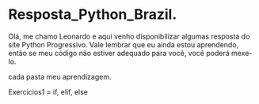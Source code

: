 # Resposta_Python_Brazil.
Olá, me chamo Leonardo e aqui venho disponibilizar algumas resposta do site Python Progressivo. Vale lembrar que eu ainda estou aprendendo, então se meu código não estiver adequado para você, você poderá mexe-lo.

cada pasta meu aprendizagem.

Exercicios1 = if, elif, else

